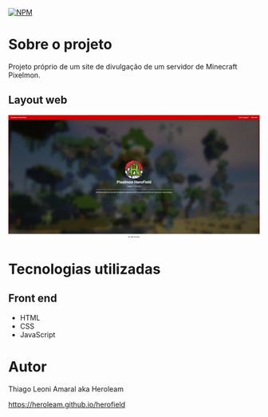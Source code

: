 [![NPM](https://img.shields.io/npm/l/react)](./LICENSE) 

# Sobre o projeto

Projeto próprio de um site de divulgação de um servidor de Minecraft Pixelmon.

## Layout web
![Web 1](./src/assets/demo.jpg)

# Tecnologias utilizadas
## Front end
- HTML
- CSS
- JavaScript

# Autor

Thiago Leoni Amaral aka Heroleam

https://heroleam.github.io/herofield

